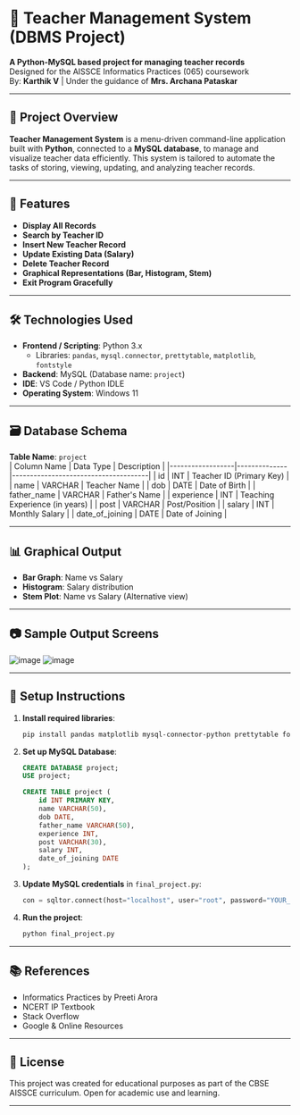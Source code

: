 # 🏫 Teacher Management System (DBMS Project)

**A Python-MySQL based project for managing teacher records**  
Designed for the AISSCE Informatics Practices (065) coursework  
By: **Karthik V** | Under the guidance of **Mrs. Archana Pataskar**

---

## **📌 Project Overview**

**Teacher Management System** is a menu-driven command-line application built with **Python**, connected to a **MySQL database**, to manage and visualize teacher data efficiently. This system is tailored to automate the tasks of storing, viewing, updating, and analyzing teacher records.

---

## **🚀 Features**

- **Display All Records**  
- **Search by Teacher ID**
- **Insert New Teacher Record**
- **Update Existing Data (Salary)**
- **Delete Teacher Record**
- **Graphical Representations (Bar, Histogram, Stem)**
- **Exit Program Gracefully**

---

## **🛠️ Technologies Used**

- **Frontend / Scripting**: Python 3.x  
  - Libraries: `pandas`, `mysql.connector`, `prettytable`, `matplotlib`, `fontstyle`
- **Backend**: MySQL (Database name: `project`)
- **IDE**: VS Code / Python IDLE
- **Operating System**: Windows 11

---

## **🗃️ Database Schema**

**Table Name**: `project`  
| Column Name      | Data Type    | Description                          |
|------------------|--------------|--------------------------------------|
| id               | INT          | Teacher ID (Primary Key)             |
| name             | VARCHAR      | Teacher Name                         |
| dob              | DATE         | Date of Birth                        |
| father_name      | VARCHAR      | Father's Name                        |
| experience       | INT          | Teaching Experience (in years)       |
| post             | VARCHAR      | Post/Position                        |
| salary           | INT          | Monthly Salary                       |
| date_of_joining  | DATE         | Date of Joining                      |

---

## **📊 Graphical Output**

- **Bar Graph**: Name vs Salary  
- **Histogram**: Salary distribution  
- **Stem Plot**: Name vs Salary (Alternative view)

---

## **📷 Sample Output Screens**

![image](https://github.com/user-attachments/assets/9b9a0216-4565-4ce3-b178-40cc106bb88d)
![image](https://github.com/user-attachments/assets/c47a2501-759f-4ce7-a53c-2f6a7d58961f)


---

## **📄 Setup Instructions**

1. **Install required libraries**:
    ```bash
    pip install pandas matplotlib mysql-connector-python prettytable fontstyle
    ```

2. **Set up MySQL Database**:
    ```sql
    CREATE DATABASE project;
    USE project;

    CREATE TABLE project (
        id INT PRIMARY KEY,
        name VARCHAR(50),
        dob DATE,
        father_name VARCHAR(50),
        experience INT,
        post VARCHAR(30),
        salary INT,
        date_of_joining DATE
    );
    ```

3. **Update MySQL credentials** in `final_project.py`:
    ```python
    con = sqltor.connect(host="localhost", user="root", password="YOUR_PASSWORD", database="project")
    ```

4. **Run the project**:
    ```bash
    python final_project.py
    ```

---

## **📚 References**

- Informatics Practices by Preeti Arora  
- NCERT IP Textbook  
- Stack Overflow  
- Google & Online Resources

---

## **📌 License**

This project was created for educational purposes as part of the CBSE AISSCE curriculum. Open for academic use and learning.

---
